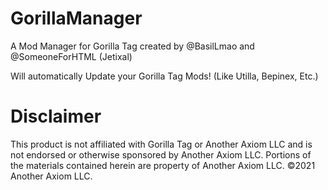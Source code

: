 # GorillaManager
A Mod Manager for Gorilla Tag created by @BasilLmao and @SomeoneForHTML (Jetixal)

Will automatically Update your Gorilla Tag Mods! (Like Utilla, Bepinex, Etc.)

# Disclaimer
This product is not affiliated with Gorilla Tag or Another Axiom LLC and is not endorsed or otherwise sponsored by Another Axiom LLC. Portions of the materials contained herein are property of Another Axiom LLC. ©2021 Another Axiom LLC.
